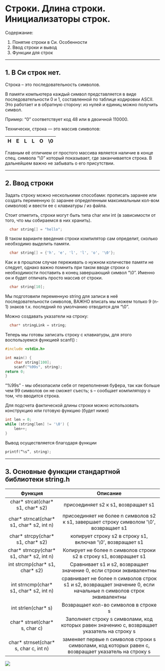# Строки. Длина строки. Инициализаторы строк.


Содержание:

1. Понятие строки в Си. Особенности
1. Ввод строки и вывод
1. Функции для строк
____

## 1. В Си строк нет.

Строка – это последовательность символов.

В памяти компьютера каждый символ представляется в виде последовательности 0 и 1, составленной по таблице кодировки ASCII. Это работает и в обратную сторону: из нулей и единиц можно получить символ.

Пример: “0” соответствует код 48 или в двоичной 110000. 

Технически, строка — это массив символов:

|H|E|L|L|O|\0|
| :-: | :-: | :-: | :-: | :-: | :-: |

Главным её отличием от простого массива является наличие в конце спец. символа “\0” который показывает, где заканчивается строка. В дальнейшем важно не забывать о его присутствии.
____
## 2. Ввод строки

Задать строку можно несколькими способами: прописать заранее или создать переменную (с заранее определенным максимальным кол-вом символов) и ввести ее с клавиатуры / из файла.

Стоит отметить, строки могут быть типа char или int (в зависимости от того, что мы собираемся в них хранить).
```c++
  char string[] = "hello";
```

В таком варианте введения строки компилятор сам определит, сколько необходимо выделить памяти.

```c++
  char string[] = {'h', 'e', 'l', 'l', 'o', '\0'};
```

Как и в прошлом случае переживать о нужном количестве памяти не следует, однако важно помнить при таком вводе строки о необходимости поставить в конец завершающий символ “\0”. Именно он и будет отличать просто массив от строки.

```c++
  char string[10];
```

Мы подготовили переменную string для записи в неё последовательности символов, ВАЖНО вписать мы можем только 9 (n-1) знаков т.к. последний по умолчанию отводится для “\0”.

Можно создавать указатели на строку: 

```c++
  char* stringLink = string;
```


Теперь мы готовы записать строку с клавиатуры, для этого воспользуемся функцией scanf() :

```c++
#include <stdio.h>

int main() {
	char string[100];
	scanf("%99s", string);
return 0;
}
```

“%99s”  - мы обезопасили себя от переполнения буфера, так как больше чем 99 символов он не сможет съесть; s – сообщает компилятору о том, что вводится строка.

Для подсчета фактической длины строки можно использовать конструкцию или готовую функцию (будет ниже)
```c++
int len = 0;
while (string[len] != '\0') {
	len++;
}
```

Вывод осуществляется благодаря функции 
```c++
printf(“%s”, string);
```
____
## 3. Основные функции стандартной библиотеки string.h



|Функция|Описание|
| :-: | :-: |
|char\* strcat(char\* s1, char\* s2)|присоединяет s2 к s1, возвращает s1|
|char\* strncat(char\* s1,  char\* s2, int n)|присоединяет не более n символов s2 к s1, завершает строку символом '\0', возвращает s1|
|char\* strсpy(char\* s1, char\* s2)|копирует строку s2 в строку s1, включая '\0', возвращает s1|
|char\* strncpy(char\* s1, char\* s2, int n)|Копирует не более n символов строки s2 в строку s1, возвращает s1|
|int strcmp(char\* s1, char\* s2)|Сравнивает s1 и s2, возвращает значение 0, если строки эквивалентны|
|int strncmp(char\* s1, char\* s2, int n)|сравнивает не более n символов строк s1 и s2, возвращает значение 0, если начальные n символов строк эквивалентны|
|int strlen(char\* s)|Возвращает кол-во символов в строке s|
|char\* strset(char\* s, char c)|Заполняет строку s символами, код которых равен значению с, возвращает указатель на строку s|
|char\* strnset(char\* s, char c, int n)|заменяет первые n символов строки s символами, код которых равен c, возвращает указатель на строку s|



![](https://github.com/nipoks/21212-theory/blob/main/c-language/string/images/mem.png)





